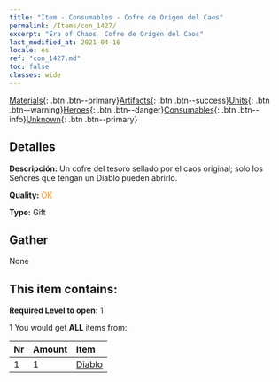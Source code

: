 ```yaml
---
title: "Item - Consumables - Cofre de Origen del Caos"
permalink: /Items/con_1427/
excerpt: "Era of Chaos  Cofre de Origen del Caos"
last_modified_at: 2021-04-16
locale: es
ref: "con_1427.md"
toc: false
classes: wide
---
```

 [Materials](/es/Items/){: .btn .btn--primary}[Artifacts](/es/Items/Artifacts/){: .btn .btn--success}[Units](/es/Items/Units/){: .btn .btn--warning}[Heroes](/es/Items/Heroes/){: .btn .btn--danger}[Consumables](/es/Items/Consumables/){: .btn .btn--info}[Unknown](/es/Items/Unknown/){: .btn .btn--primary}

## Detalles
 **Descripción:** Un cofre del tesoro sellado por el caos original; solo los Señores que tengan un Diablo pueden abrirlo.

 **Quality:** <span style="color: #FF8C00">OK</span>

 **Type:** Gift

## Gather

  None

## This item contains:

 **Required Level to open:** 1

 1 You would get **ALL** items  from:

  | Nr | Amount |     Item    |
  |:---|:-------|:------------|
  | 1 | 1 | [Diablo](/es/Items/unt_232/) |  | 

